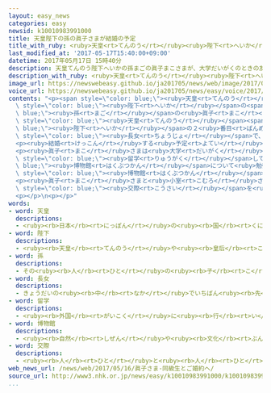 ```yaml
---
layout: easy_news
categories: easy
newsid: k10010983991000
title: 天皇陛下の孫の眞子さまが結婚の予定
title_with_ruby: <ruby>天皇<rt>てんのう</rt></ruby><ruby>陛下<rt>へいか</rt></ruby>の<ruby>孫<rt>まご</rt></ruby>の<ruby>眞子<rt>まこ</rt></ruby>さまが<ruby>結婚<rt>けっこん</rt></ruby>の<ruby>予定<rt>よてい</rt></ruby>
last_modified_at: '2017-05-17T15:40:00+09:00'
datetime: 2017年05月17日 15時40分
description: 天皇てんのう陛下へいかの孫まごの眞子まこさまが、大学だいがくのときの友達ともだちと結婚けっこんする予定よていだとわかりました。
description_with_ruby: <ruby>天皇<rt>てんのう</rt></ruby><ruby>陛下<rt>へいか</rt></ruby>の<ruby>孫<rt>まご</rt></ruby>の<ruby>眞子<rt>まこ</rt></ruby>さまが、<ruby>大学<rt>だいがく</rt></ruby>のときの<ruby>友達<rt>ともだち</rt></ruby>と<ruby>結婚<rt>けっこん</rt></ruby>する<ruby>予定<rt>よてい</rt></ruby>だとわかりました。
image_url: https://newswebeasy.github.io/ja201705/news/web/image/2017/05/17/k10010983991000.jpg
voice_url: https://newswebeasy.github.io/ja201705/news/easy/voice/2017/05/17/k10010983991000.mp3
contents: "<p><span style=\"color: blue;\"><ruby>天皇<rt>てんのう</rt></ruby></span><span\
  \ style=\"color: blue;\"><ruby>陛下<rt>へいか</rt></ruby></span>の<span style=\"color:\
  \ blue;\"><ruby>孫<rt>まご</rt></ruby></span>の<ruby>眞子<rt>まこ</rt></ruby>さまが、<ruby>大学<rt>だいがく</rt></ruby>のときの<ruby>友達<rt>ともだち</rt></ruby>と<ruby>結婚<rt>けっこん</rt></ruby>する<ruby>予定<rt>よてい</rt></ruby>だとわかりました。<ruby>眞子<rt>まこ</rt></ruby>さまは、<span\
  \ style=\"color: blue;\"><ruby>天皇<rt>てんのう</rt></ruby></span><span style=\"color:\
  \ blue;\"><ruby>陛下<rt>へいか</rt></ruby></span>の２<ruby>番目<rt>ばんめ</rt></ruby>の<ruby>息子<rt>むすこ</rt></ruby>の<ruby>秋篠宮<rt>あきしののみや</rt></ruby>さまの<span\
  \ style=\"color: blue;\"><ruby>長女<rt>ちょうじょ</rt></ruby></span>で、２５<ruby>歳<rt>さい</rt></ruby>です。</p>\n\
  <p><ruby>結婚<rt>けっこん</rt></ruby>する<ruby>予定<rt>よてい</rt></ruby>の<ruby>男性<rt>だんせい</rt></ruby>は<ruby>横浜市<rt>よこはまし</rt></ruby>に<ruby>住<rt>す</rt></ruby>んでいる<ruby>小室<rt>こむろ</rt></ruby><ruby>圭<rt>けい</rt></ruby>さんです。<ruby>今<rt>いま</rt></ruby>、<ruby>法律<rt>ほうりつ</rt></ruby><ruby>事務所<rt>じむしょ</rt></ruby>で<ruby>働<rt>はたら</rt></ruby>いています。</p>\n\
  <p><ruby>眞子<rt>まこ</rt></ruby>さまは<ruby>大学<rt>だいがく</rt></ruby>を<ruby>卒業<rt>そつぎょう</rt></ruby>したあと、イギリスに<span\
  \ style=\"color: blue;\"><ruby>留学<rt>りゅうがく</rt></ruby></span>して<span style=\"color:\
  \ blue;\"><ruby>博物館<rt>はくぶつかん</rt></ruby></span>について<ruby>勉強<rt>べんきょう</rt></ruby>しました。<ruby>去年<rt>きょねん</rt></ruby>から<ruby>東京大学<rt>とうきょうだいがく</rt></ruby>の<span\
  \ style=\"color: blue;\"><ruby>博物館<rt>はくぶつかん</rt></ruby></span>で<ruby>研究員<rt>けんきゅういん</rt></ruby>の<ruby>仕事<rt>しごと</rt></ruby>をしています。</p>\n\
  <p><ruby>眞子<rt>まこ</rt></ruby>さまと<ruby>小室<rt>こむろ</rt></ruby>さんは５<ruby>年<rt>ねん</rt></ruby>ぐらい<ruby>前<rt>まえ</rt></ruby>に<ruby>初<rt>はじ</rt></ruby>めて<ruby>会<rt>あ</rt></ruby>って、<span\
  \ style=\"color: blue;\"><ruby>交際<rt>こうさい</rt></ruby></span>を<ruby>続<rt>つづ</rt></ruby>けていました。<ruby>２人<rt>ふたり</rt></ruby>の<ruby>結婚<rt>けっこん</rt></ruby>は<ruby>来年<rt>らいねん</rt></ruby>になりそうです。</p>\n\
  <p></p>\n<p></p>"
words:
- word: 天皇
  descriptions:
  - <ruby><rb>日本</rb><rt>にっぽん</rt></ruby>の<ruby><rb>国</rb><rt>くに</rt></ruby>の<ruby><rb>象徴</rb><rt>しょうちょう</rt></ruby>としてあおがれている<ruby><rb>人</rb><rt>ひと</rt></ruby>。
- word: 陛下
  descriptions:
  - <ruby><rb>天皇</rb><rt>てんのう</rt></ruby>や<ruby><rb>皇后</rb><rt>こうごう</rt></ruby>などを<ruby><rb>敬</rb><rt>うやま</rt></ruby>って<ruby><rb>呼</rb><rt>よ</rt></ruby>ぶことば。
- word: 孫
  descriptions:
  - その<ruby><rb>人</rb><rt>ひと</rt></ruby>の<ruby><rb>子</rb><rt>こ</rt></ruby>どもの<ruby><rb>子</rb><rt>こ</rt></ruby>ども。
- word: 長女
  descriptions:
  - きょうだいの<ruby><rb>中</rb><rt>なか</rt></ruby>でいちばん<ruby><rb>先</rb><rt>さき</rt></ruby>に<ruby><rb>生</rb><rt>う</rt></ruby>まれた<ruby><rb>女</rb><rt>おんな</rt></ruby>の<ruby><rb>子</rb><rt>こ</rt></ruby>。
- word: 留学
  descriptions:
  - <ruby><rb>外国</rb><rt>がいこく</rt></ruby>に<ruby><rb>行</rb><rt>い</rt></ruby>って、<ruby><rb>勉強</rb><rt>べんきょう</rt></ruby>すること。
- word: 博物館
  descriptions:
  - <ruby><rb>自然</rb><rt>しぜん</rt></ruby>や<ruby><rb>文化</rb><rt>ぶんか</rt></ruby>、<ruby><rb>歴史</rb><rt>れきし</rt></ruby>などについての<ruby><rb>資料</rb><rt>しりょう</rt></ruby>を<ruby><rb>集</rb><rt>あつ</rt></ruby>めて、<ruby><rb>人々</rb><rt>ひとびと</rt></ruby>に<ruby><rb>見</rb><rt>み</rt></ruby>せる<ruby><rb>施設</rb><rt>しせつ</rt></ruby>。
- word: 交際
  descriptions:
  - <ruby><rb>人</rb><rt>ひと</rt></ruby>と<ruby><rb>人</rb><rt>ひと</rt></ruby>とがつき<ruby><rb>合</rb><rt>あ</rt></ruby>うこと。つき<ruby><rb>合</rb><rt>あ</rt></ruby>い。
web_news_url: /news/web/2017/05/16/眞子さま-同級生とご婚約へ/
source_url: http://www3.nhk.or.jp/news/easy/k10010983991000/k10010983991000.html
...
```

